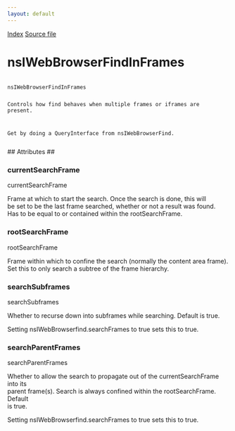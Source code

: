 ```yaml
---
layout: default
---
```

<div id='links'><a href="../index.html">Index</a>
<a href="http://dxr.mozilla.org/mozilla-central/source/embedding/components/find/nsIWebBrowserFind.idl">Source file</a>
</div>

# nsIWebBrowserFindInFrames #
<code>  
nsIWebBrowserFindInFrames  
  
Controls how find behaves when multiple frames or iframes are present.  
  
Get by doing a QueryInterface from nsIWebBrowserFind.  
  
</code>
## Attributes ##

### currentSearchFrame ###
  
currentSearchFrame  
  
Frame at which to start the search. Once the search is done, this will  
be set to be the last frame searched, whether or not a result was found.  
Has to be equal to or contained within the rootSearchFrame.  
  

### rootSearchFrame ###
  
rootSearchFrame  
  
Frame within which to confine the search (normally the content area frame).  
Set this to only search a subtree of the frame hierarchy.  
  

### searchSubframes ###
  
searchSubframes  
  
Whether to recurse down into subframes while searching. Default is true.  
  
Setting nsIWebBrowserfind.searchFrames to true sets this to true.  
  

### searchParentFrames ###
  
searchParentFrames  
  
Whether to allow the search to propagate out of the currentSearchFrame into its  
parent frame(s). Search is always confined within the rootSearchFrame. Default  
is true.  
  
Setting nsIWebBrowserfind.searchFrames to true sets this to true.  
  
